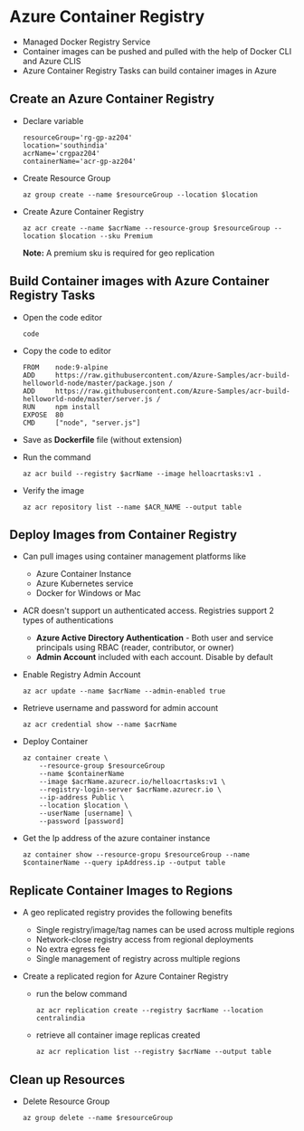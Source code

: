 # Azure Container Registry

- Managed Docker Registry Service
- Container images can be pushed and pulled with the help of Docker CLI and Azure CLIS
- Azure Container Registry Tasks can build container images in Azure

## Create an Azure Container Registry
- Declare variable
    ```
    resourceGroup='rg-gp-az204'
    location='southindia'
    acrName='crgpaz204'
    containerName='acr-gp-az204'
    ```

- Create Resource Group
    ```
    az group create --name $resourceGroup --location $location
    ```

- Create Azure Container Registry
    ```
    az acr create --name $acrName --resource-group $resourceGroup --location $location --sku Premium
    ```
    **Note:** A premium sku is required for geo replication

## Build Container images with Azure Container Registry Tasks
- Open the code editor
    ```
    code
    ```

- Copy the code to editor
    ```
    FROM    node:9-alpine
    ADD     https://raw.githubusercontent.com/Azure-Samples/acr-build-helloworld-node/master/package.json /
    ADD     https://raw.githubusercontent.com/Azure-Samples/acr-build-helloworld-node/master/server.js /
    RUN     npm install
    EXPOSE  80
    CMD     ["node", "server.js"]
    ```

- Save as **Dockerfile** file (without extension)

- Run the command
    ```
    az acr build --registry $acrName --image helloacrtasks:v1 .
    ```

- Verify the image
    ```
    az acr repository list --name $ACR_NAME --output table
    ```

## Deploy Images from Container Registry
 - Can pull images using container management platforms like
    - Azure Container Instance
    - Azure Kubernetes service
    - Docker for Windows or Mac

- ACR doesn't support un authenticated access. Registries support 2 types of authentications
    - **Azure Active Directory Authentication** - Both user and service principals using RBAC (reader, contributor, or owner)
    - **Admin Account** included with each account. Disable by default

- Enable Registry Admin Account
    ```
    az acr update --name $acrName --admin-enabled true
    ```

- Retrieve username and password for admin account
    ```
    az acr credential show --name $acrName
    ```

- Deploy Container
    ```
    az container create \
        --resource-group $resourceGroup
        --name $containerName
        --image $acrName.azurecr.io/helloacrtasks:v1 \
        --registry-login-server $acrName.azurecr.io \
        --ip-address Public \
        --location $location \
        --userName [username] \
        --password [password]
    ```

- Get the Ip address of the azure container instance
    ```
    az container show --resource-gropu $resourceGroup --name $containerName --query ipAddress.ip --output table
    ```

## Replicate Container Images to Regions
- A geo replicated registry provides the following benefits
    - Single registry/image/tag names can be used across multiple regions
    - Network-close registry access from regional deployments
    - No extra egress fee
    - Single management of registry across multiple regions

- Create a replicated region for Azure Container Registry
    - run the below command
        ```
        az acr replication create --registry $acrName --location centralindia
      ```

    - retrieve all container image replicas created
        ```
        az acr replication list --registry $acrName --output table
        ```

## Clean up Resources
- Delete Resource Group
    ```
    az group delete --name $resourceGroup
    ```